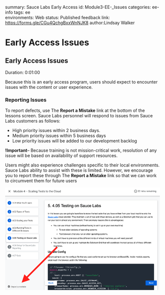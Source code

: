 <!-- Copy this file into tools/site/coursenameFolder & start editing -->

summary: Sauce Labs Early Access
id: Module3-EE-_Issues
categories: ee-info
tags: ee  
environments: Web
status: Published
feedback link: https://forms.gle/CGu4QchgBxxWnNJK8
author:Lindsay Walker
<!-- ------------------------ -->
#  Early Access Issues

<!-- ------------------------ -->
## Early Access Issues
Duration: 0:01:00

Because this is an early access program, users should expect to encounter issues with the content or user experience.


### Reporting Issues

To report defects, use The **Report a Mistake** link at the bottom of the lessons screen.
Sauce Labs personnel will respond to issues from Sauce Labs customers as follows:

* High priority issues within 2 business days.
* Medium priority issues within 5 business days
* Low priority issues will be added to our development backlog

**!Important**– Because training is not mission-critical work, resolution of any issue will be based on availability of support resources.

Users might also experience challenges specific to their local environments. Sauce Labs ability to assist with these is limited. However, we encourage you to report these through The **Report a Mistake** link so that we can work to circumvent them  for future users

<img src="assets/Report_A_Mistake.png" alt="Report an issue" width="750"/>

